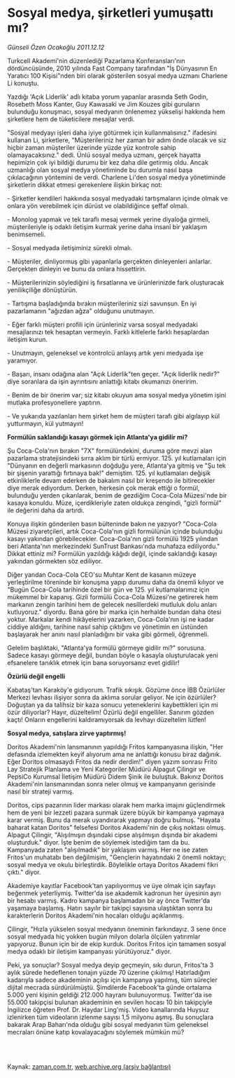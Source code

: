 # Sosyal medya, şirketleri yumuşattı mı?

*Günseli Özen Ocakoğlu 2011.12.12*

<td class="columnist-detail">
<p>Turkcell Akademi'nin düzenlediği Pazarlama Konferansları'nın dördüncüsünde, 2010 yılında Fast Company tarafından "İş Dünyasının En Yaratıcı 100 Kişisi"nden biri olarak gösterilen sosyal medya uzmanı Charlene Li konuştu.</p>
<p>
<div id="haberMetinDiv">
<p> Yazdığı 'Açık Liderlik' adlı kitaba yorum yapanlar arasında Seth Godin, Rosebeth Moss Kanter, Guy Kawasaki ve Jim Kouzes gibi guruların bulunduğu konuşmacı, sosyal medyanın önlenemez yükselişi hakkında hem şirketlere hem de tüketicilere mesajlar verdi.
<p>"Sosyal medyayı işleri daha iyiye götürmek için kullanmalısınız." ifadesini kullanan Li, şirketlere, "Müşterileriniz her zaman bir adım önde olacak ve siz hiçbir zaman müşteriler üzerinde yüzde yüz kontrole sahip olamayacaksınız." dedi. Ünlü sosyal medya uzmanı, gerçek hayatta hepimizin çok iyi bildiği durumu bir kez daha dile getirmiş oldu. Ancak uzmanlığı olan sosyal medya yönetiminde bu durumla nasıl başa çıkılacağının yöntemini de verdi. Charlene Li'den sosyal medya yönetiminde şirketlerin dikkat etmesi gerekenlere ilişkin birkaç not:
<p>- Şirketler kendileri hakkında sosyal medyadaki tartışmaların içinde olmak ve onlara yön verebilmek için dürüst ve olabildiğince şeffaf olmalı.
<p>- Monolog yapmak ve tek taraflı mesaj vermek yerine diyaloğa girmeli, müşterileriyle iş odaklı iletişim kurmak yerine daha insanî bir yaklaşım benimsemeli.
<p>- Sosyal medyada iletişiminiz sürekli olmalı.
<p>- Müşteriler, dinliyormuş gibi yapanlarla gerçekten dinleyenleri anlarlar. Gerçekten dinleyin ve bunu da onlara hissettirin.
<p>- Müşterilerinizin söylediğini iş fırsatlarına ve ürünlerinizde fark oluşturacak yenilikçiliğe dönüştürün.
<p>- Tartışma başladığında bırakın müşterileriniz sizi savunsun. En iyi pazarlamanın "ağızdan ağza" olduğunu unutmayın.
<p>- Eğer farklı müşteri profili için ürünleriniz varsa sosyal medyadaki mesajlarınızı tek hesaptan vermeyin. Farklı kitlelerle farklı hesaplardan iletişim kurun.
<p>- Unutmayın, geleneksel ve kontrolcü anlayış artık yeni medyada işe yaramıyor.
<p>- Başarı, insanı odağına alan "Açık Liderlik"ten geçer. "Açık liderlik nedir?" diye soranlara da işin ayrıntısını anlattığı kitabı okumanızı öneririm.
<p>- Benim de bir önerim var; siz kitabı okuyun ama sosyal medya yönetim işini mutlaka profesyonellere yaptırın.
<p>- Ve yukarıda yazılanları hem şirket hem de müşteri tarafı gibi algılayıp kül yutturmayın, kül yutmayın! 
<p>
<p><b>Formülün saklandığı kasayı görmek için Atlanta'ya gidilir mi?</b>
<p>Şu Coca-Cola'nın bırakın "7X" formülündekini, duruma göre mevzi alan pazarlama stratejisindeki sırra aklım bir türlü ermiyor. 125. yıl kutlamaları için "Dünyanın en değerli markasının doğduğu yere, Atlanta'ya gitmiş ve "Şu tek bir şişenin yarattığı fırtınaya bak!" demiştim. 125. yıl kutlamaları değişik etkinliklerle devam ederken de bakalım nasıl bir kreşendo ile bitirecekler diye merak ediyordum. Derken, herkesin çok merak ettiği o formül, bulunduğu yerden çıkarılarak, benim de gezdiğim Coca-Cola Müzesi'nde bir kasaya konuldu. Müze, içerdikleriyle zaten oldukça zengindi, "gizli formül" ile değerini daha da artırdı.
<p>Konuya ilişkin gönderilen basın bülteninde bakın ne yazıyor? "Coca-Cola Müzesi ziyaretçileri, artık Coca-Cola'nın gizli formülünün içinde bulunduğu kasayı yakından görebilecekler. Coca-Cola'nın gizli formülü 1925 yılından beri Atlanta'nın merkezindeki SunTrust Bankası'nda muhafaza ediliyordu." Dikkat ettiniz mi? Formülün yazıldığı kâğıdı değil, içinde saklandığı kasayı yakından görmekten söz ediliyor.
<p>Diğer yandan Coca-Cola CEO'su Muhtar Kent de kasanın müzeye yerleştirilme töreninde bir konuşma yapıp durumu daha da önemli kılıyor ve "Bugün Coca-Cola tarihinde özel bir gün ve 125. yıl kutlamalarımız için mükemmel bir kapanış. Gizli formülü Coca-Cola Müzesi'ne getirerek hem markanın zengin tarihini hem de gelecek nesillerdeki mutluluk dolu anları kutluyoruz." diyordu. Bana göre bir marka için herhalde bundan daha ötesi yoktur. Markalar kendi hikâyelerini yazarken, Coca-Cola'nın işi ne kadar ciddiye aldığını, tarihine nasıl sahip çıktığını ve yönetimin en üstünden başlayarak her anını nasıl planladığını bir vaka gibi görmeli, öğrenmeli.
<p>Gelelim başlıktaki, "Atlanta'ya formülü görmeye gidilir mi?" sorusuna. Sadece kasayı görmeye değil, bundan böyle o kasayla oluşturulacak yeni efsanelere tanıklık etmek için bana soruyorsanız evet gidilir! 
<p>
<p><b>Özürlü değil engelli</b>
<p>Kabataş'tan Karaköy'e gidiyorum. Trafik sıkışık. Gözüme önce İBB Özürlüler Merkezi levhası ilişiyor sonra da aklıma sorular geliyor. Ne için özürlüler? Doğuştan ya da talihsiz bir kaza sonucu yeteneklerini kaybettikleri için mi özür diliyorlar? Hayır, düzeltelim! Özürlü değil engelliler. Sanırım gözden kaçtı! Onların engellerini kaldıramıyorsak da levhayı düzeltelim lütfen! 
<p>
<p><b>Sosyal medya, satışlara zirve yaptırmış!</b>
<p>Doritos Akademi'nin lansmanının yapıldığı Fritos kampanyasına ilişkin, "Her defasında izlemekten keyif alıyorum ama ne anlattığı konusu biraz dağınık. Eğer Doritos olmasaydı Fritos da nedir derdim!" diyen yazım sonrası Frito Lay Stratejik Planlama ve Yeni Kategoriler Müdürü Alpagut Çilingir ve PepsiCo Kurumsal İletişim Müdürü Didem Şinik ile buluştuk. Bakınız Doritos Akademi'nin lansmanından sonra neler olmuş ve kampanyanın gerisinde nasıl bir strateji varmış.
<p>Doritos, cips pazarının lider markası olarak hem marka imajını güçlendirmek hem de yeni bir lezzeti pazara sunmak üzere büyük bir kampanya yapmaya karar vermiş. Bunu da merak uyandırarak yapmayı doğru bulmuş. "Hayata baharat katan Doritos" felsefesi Doritos Akademi'nin de çıkış noktası olmuş. Alpagut Çilingir, "Alışılmışın dışındaki cipse alışılmışın dışında bir akademi oluşturduk." diyor. İşte benim de söylemek istediğim tam da bu. Kampanyada zaten "alışılmadık" bir yaklaşım varmış. Her ne ise zaten Fritos'un muhatabı ben değilmişim, "Gençlerin hayatındaki 2 önemli noktayı; sosyal medya ve okulu birleştirdik. Böylelikle ortaya Doritos Akademi fikri çıktı." diyor.
<p>Akademiye kayıtlar Facebook'tan yapılıyormuş ve üye olmak için sayfayı beğenmek yeterliymiş. Twitter'da ise akademik kadronun her üyesinin ayrı bir hesabı varmış. Kadro kampanya başlamadan bir ay önce Twitter'da yaşamaya başlamış. Hatırı sayılır bir takipçi sayısına ulaştıktan sonra bu karakterlerin Doritos Akademi'nin hocaları olduğu açıklanmış.
<p>Çilingir, "Hızla yükselen sosyal medyanın öneminin farkındayız. 3 sene önce sosyal medyada hiç yokken bugün milyon dolarla ölçülen yatırımlar yapıyoruz. Bunun için bir de ekip kurduk. Doritos Fritos için tamamen sosyal medya odaklı bir iletişim kampanyası yürütüyoruz." diyor.
<p>Peki, ya sonuçlar? Sosyal medya deyip geçmeyin, sıkı durun, Fritos'ta 3 aylık sürede hedeflenen tonajın yüzde 70 üzerine çıkılmış! Hatırladığım kadarıyla sadece akademinin açılışı için kampanya yapılmış, tüm süreçler dijital mecrada sürdürülmüştü. Şimdilerde Facebook'ta günde ortalama 5.000 yeni kişinin geldiği 212.000 hayranı bulunuyormuş. Twitter'da ise 55.000 takipçisi bulunan akademinin en sevilen hocası 10 bin takipçiyle İngilizce öğreten Prof. Dr. Haydar Ling'miş. Video kanallarında Huysuz izlenirken tüm videoların izlenme sayısı 1,5 milyonu aşmış. Bu sonuçlara bakarak Arap Baharı'nda olduğu gibi sosyal medyanın tüm geleneksel mecraları önüne katıp kovalayacağını söylemek mümkün mü? </p></p></p></p></p></p></p></p></p></p></p></p></p></p></p></p></p></p></p></p></p></p></p></p></p></p></p></p></p></div>
</p>


<p><br>
		 </br></p></td>

Kaynak: [zaman.com.tr](http://zaman.com.tr/yazar.do?yazino=1213483), [web.archive.org (arşiv bağlantısı)](http://web.archive.org/web/20120418120046/http://www.zaman.com.tr/yazar.do?yazino=1213483)
